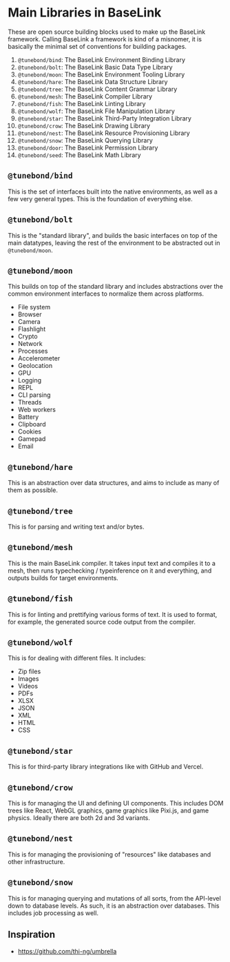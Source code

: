 # Main Libraries in BaseLink

These are open source building blocks used to make up the BaseLink
framework. Calling BaseLink a framework is kind of a misnomer, it is
basically the minimal set of conventions for building packages.

1. `@tunebond/bind`: The BaseLink Environment Binding Library
1. `@tunebond/bolt`: The BaseLink Basic Data Type Library
1. `@tunebond/moon`: The BaseLink Environment Tooling Library
1. `@tunebond/hare`: The BaseLink Data Structure Library
1. `@tunebond/tree`: The BaseLink Content Grammar Library
1. `@tunebond/mesh`: The BaseLink Compiler Library
1. `@tunebond/fish`: The BaseLink Linting Library
1. `@tunebond/wolf`: The BaseLink File Manipulation Library
1. `@tunebond/star`: The BaseLink Third-Party Integration Library
1. `@tunebond/crow`: The BaseLink Drawing Library
1. `@tunebond/nest`: The BaseLink Resource Provisioning Library
1. `@tunebond/snow`: The BaseLink Querying Library
1. `@tunebond/door`: The BaseLink Permission Library
1. `@tunebond/seed`: The BaseLink Math Library

## `@tunebond/bind`

This is the set of interfaces built into the native environments, as
well as a few very general types. This is the foundation of everything
else.

## `@tunebond/bolt`

This is the "standard library", and builds the basic interfaces on top
of the main datatypes, leaving the rest of the environment to be
abstracted out in `@tunebond/moon`.

## `@tunebond/moon`

This builds on top of the standard library and includes abstractions
over the common environment interfaces to normalize them across
platforms.

- File system
- Browser
- Camera
- Flashlight
- Crypto
- Network
- Processes
- Accelerometer
- Geolocation
- GPU
- Logging
- REPL
- CLI parsing
- Threads
- Web workers
- Battery
- Clipboard
- Cookies
- Gamepad
- Email

## `@tunebond/hare`

This is an abstraction over data structures, and aims to include as many
of them as possible.

## `@tunebond/tree`

This is for parsing and writing text and/or bytes.

## `@tunebond/mesh`

This is the main BaseLink compiler. It takes input text and compiles it
to a mesh, then runs typechecking / typeinference on it and everything,
and outputs builds for target environments.

## `@tunebond/fish`

This is for linting and prettifying various forms of text. It is used to
format, for example, the generated source code output from the compiler.

## `@tunebond/wolf`

This is for dealing with different files. It includes:

- Zip files
- Images
- Videos
- PDFs
- XLSX
- JSON
- XML
- HTML
- CSS

## `@tunebond/star`

This is for third-party library integrations like with GitHub and
Vercel.

## `@tunebond/crow`

This is for managing the UI and defining UI components. This includes
DOM trees like React, WebGL graphics, game graphics like Pixi.js, and
game physics. Ideally there are both 2d and 3d variants.

## `@tunebond/nest`

This is for managing the provisioning of "resources" like databases and
other infrastructure.

## `@tunebond/snow`

This is for managing querying and mutations of all sorts, from the
API-level down to database levels. As such, it is an abstraction over
databases. This includes job processing as well.

## Inspiration

- https://github.com/thi-ng/umbrella

